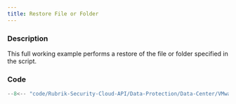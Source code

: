 ```yaml
---
title: Restore File or Folder
---
```


### Description
This full working example performs a restore of the file or folder specified in the script.  

### Code
```powershell
--8<-- "code/Rubrik-Security-Cloud-API/Data-Protection/Data-Center/VMware-vSphere/restoreVmFile.ps1"
```
